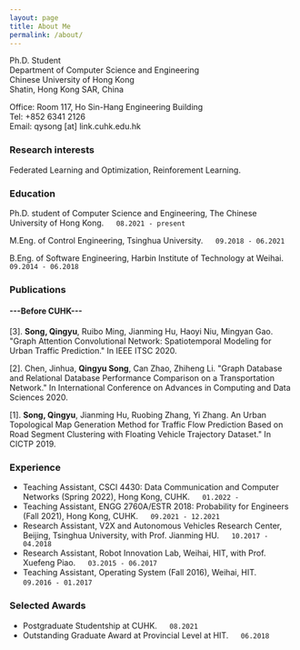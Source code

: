 ```yaml
---
layout: page  
title: About Me
permalink: /about/
---
```


Ph.D. Student <br/>
Department of Computer Science and Engineering <br/>
Chinese University of Hong Kong <br/>
Shatin, Hong Kong SAR, China <br/>

Office: Room 117, Ho Sin-Hang Engineering Building <br/>
Tel: +852 6341 2126 <br/>
Email: qysong [at] link.cuhk.edu.hk <br/>


### Research interests

Federated Learning and Optimization, Reinforement Learning.


### Education

Ph.D. student of Computer Science and Engineering, The Chinese University of Hong Kong. &emsp; `08.2021 - present`

M.Eng. of Control Engineering, Tsinghua University. &emsp; `09.2018 - 06.2021`

B.Eng. of Software Engineering, Harbin Institute of Technology at Weihai. &emsp; `09.2014 - 06.2018`


### Publications
<!-- A list is also available [online](http://scholar.google.co.uk/citations?user=LTOTl0YAAAAJ) -->

#### ---Before CUHK---
[3]. **Song, Qingyu**, Ruibo Ming, Jianming Hu, Haoyi Niu, Mingyan Gao. "Graph Attention Convolutional Network: Spatiotemporal Modeling for Urban Traffic Prediction." In IEEE ITSC 2020.

[2]. Chen, Jinhua, **Qingyu Song**, Can Zhao, Zhiheng Li. "Graph Database and Relational Database Performance Comparison on a Transportation Network." In International Conference on Advances in Computing and Data Sciences 2020.

[1]. **Song, Qingyu**, Jianming Hu, Ruobing Zhang, Yi Zhang. An Urban Topological Map Generation Method for Traffic Flow Prediction Based on Road Segment Clustering with Floating Vehicle Trajectory Dataset." In CICTP 2019.


### Experience
* Teaching Assistant, CSCI 4430: Data Communication and Computer Networks (Spring 2022), Hong Kong, CUHK. &emsp; `01.2022 - `<br/>
* Teaching Assistant, ENGG 2760A/ESTR 2018: Probability for Engineers (Fall 2021), Hong Kong, CUHK. &emsp; `09.2021 - 12.2021`<br/>
* Research Assistant, V2X and Autonomous Vehicles Research Center, Beijing, Tsinghua University, with Prof. Jianming HU. &emsp; `10.2017 - 04.2018`<br/>
* Research Assistant, Robot Innovation Lab, Weihai, HIT,  with Prof. Xuefeng Piao. &emsp; `03.2015 - 06.2017`<br/>
* Teaching Assistant, Operating System (Fall 2016), Weihai, HIT. &emsp; `09.2016 - 01.2017`<br/>


### Selected Awards
* Postgraduate Studentship at CUHK. &emsp; `08.2021` <br/>
* Outstanding Graduate Award at Provincial Level at HIT. &emsp; `06.2018` <br/>

<!-- Last updated: Jan 2022 -->

